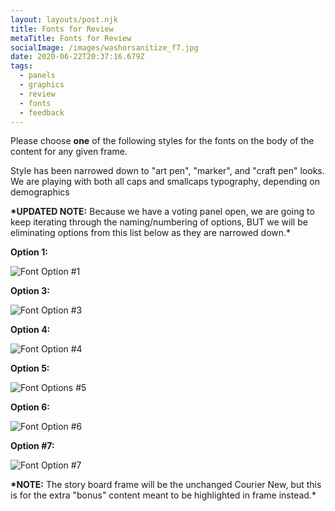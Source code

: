 ```yaml
---
layout: layouts/post.njk
title: Fonts for Review
metaTitle: Fonts for Review
socialImage: /images/washorsanitize_f7.jpg
date: 2020-06-22T20:37:16.679Z
tags:
  - panels
  - graphics
  - review
  - fonts
  - feedback
---
```

Please choose **one** of the following styles for the fonts on the body of the content for any given frame.

Style has been narrowed down to "art pen", "marker", and "craft pen" looks. We are playing with both all caps and smallcaps typography, depending on demographics

**\*UPDATED NOTE:** Because we have a voting panel open, we are going to keep iterating through the naming/numbering of options, BUT we will be eliminating options from this list below as they are narrowed down.*

**Option 1:**

![Font Option #1](/images/washorsanitize_f2.jpg "Font Option #1")

**Option 3:**

![Font Option #3](/images/washorsanitize_f3.jpg "Font Option #3")

**Option 4:**

![Font Option #4](/images/washorsanitize_f4.jpg "Font Option #4")

**Option 5:**

![Font Options #5](/images/washorsanitize_f5.jpg "Font Options #5")

**Option 6:**

![Font Option #6](/images/washorsanitize_f6.jpg "Font Option #6")

**Option #7:**

![Font Option #7](/images/washorsanitize_f7.jpg "Font Option #7")





**\*NOTE:** The story board frame will be the unchanged Courier New, but this is for the extra "bonus" content meant to be highlighted in frame instead.*
